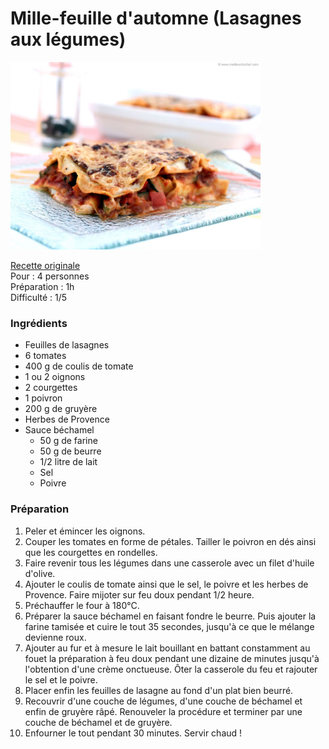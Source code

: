 # Mille-feuille d'automne (Lasagnes aux légumes)

<img src="/Images/lasagne-aux-legumes-1200.jpg" width="400">

[Recette originale](https://www.meilleurduchef.com/fr/recette/lasagne-aux-legumes.html) \
Pour : 4 personnes \
Préparation : 1h \
Difficulté : 1/5

### Ingrédients 

+ Feuilles de lasagnes 
+ 6 tomates 
+ 400 g de coulis de tomate
+ 1 ou 2 oignons 
+ 2 courgettes 
+ 1 poivron 
+ 200 g de gruyère
+ Herbes de Provence
+ Sauce béchamel 
  + 50 g de farine
  + 50 g de beurre 
  + 1/2 litre de lait 
  + Sel 
  + Poivre

### Préparation 

1. Peler et émincer les oignons. 
2. Couper les tomates en forme de pétales. Tailler le poivron en dés ainsi que les courgettes en rondelles. 
3. Faire revenir tous les légumes dans une casserole avec un filet d'huile d'olive. 
4. Ajouter le coulis de tomate ainsi que le sel, le poivre et les herbes de Provence. Faire mijoter sur feu doux pendant 1/2 heure. 
5. Préchauffer le four à 180°C. 
6. Préparer la sauce béchamel en faisant fondre le beurre. Puis ajouter la farine tamisée et cuire le tout 35 secondes, jusqu'à ce que le mélange devienne roux. 
7. Ajouter au fur et à mesure le lait bouillant en battant constamment au fouet la préparation à feu doux pendant une dizaine de minutes jusqu'à l'obtention d'une crème onctueuse. Ôter la casserole du feu et rajouter le sel et le poivre. 
8. Placer enfin les feuilles de lasagne au fond d'un plat bien beurré. 
9. Recouvrir d'une couche de légumes, d'une couche de béchamel et enfin de gruyère râpé. Renouveler la procédure et terminer par une couche de béchamel et de gruyère. 
10. Enfourner le tout pendant 30 minutes. Servir chaud ! 

